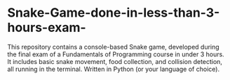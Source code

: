 # Snake-Game-done-in-less-than-3-hours-exam-
This repository contains a console-based Snake game, developed during the final exam of a Fundamentals of Programming course in under 3 hours. It includes basic snake movement, food collection, and collision detection, all running in the terminal. Written in Python (or your language of choice).
